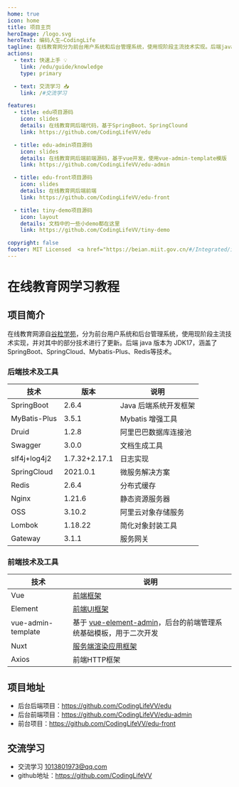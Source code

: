 ```yaml
---
home: true
icon: home
title: 项目主页
heroImage: /logo.svg
heroText: 编码人生—CodingLife
tagline: 在线教育网分为前台用户系统和后台管理系统，使用现阶段主流技术实现。后端java版本为JDK17，涵盖了SpringBoot、SpringCloud、Mybatis-Plus、Redis等技术。
actions:
  - text: 快速上手 💡
    link: /edu/guide/knowledge
    type: primary

  - text: 交流学习 📥
    link: /#交流学习

features:
  - title: edu项目源码
    icon: slides
    details: 在线教育网后端代码，基于SpringBoot、SpringClound
    link: https://github.com/CodingLifeVV/edu

  - title: edu-admin项目源码
    icon: slides
    details: 在线教育网后端前端源码，基于vue开发，使用vue-admin-template模版
    link: https://github.com/CodingLifeVV/edu-admin

  - title: edu-front项目源码
    icon: slides
    details: 在线教育网后端前端
    link: https://github.com/CodingLifeVV/edu-front

  - title: tiny-demo项目源码
    icon: layout
    details: 文档中的一些小demo都在这里
    link: https://github.com/CodingLifeVV/tiny-demo

copyright: false
footer: MIT Licensed  <a href="https://beian.miit.gov.cn/#/Integrated/index" target="_blank">浙ICP备2022028662号-1</a> | Copyright © 2022-present <a href="https://github.com/CodingLifeVV" target="_blank">CodingLifeVV</a> </p> 内容创作不易，引用请注明出处，网站已备案，切勿侵权
---
```


# 在线教育网学习教程
## 项目简介

在线教育网源自[谷粒学苑](https://www.bilibili.com/video/BV1dQ4y1A75e/?spm_id_from=333.999.0.0&vd_source=abf2b3c27024a82e5c3803d588ff8453)，分为前台用户系统和后台管理系统，使用现阶段主流技术实现，并对其中的部分技术进行了更新。后端 java 版本为 JDK17，涵盖了 SpringBoot、SpringCloud、Mybatis-Plus、Redis等技术。

### 后端技术及工具

| 技术          | 版本          | 说明                                   |
| ------------- | ------------- | -------------------------------------- |
| SpringBoot    | 2.6.4         | Java 后端系统开发框架                  |
| MyBatis-Plus  | 3.5.1         | Mybatis 增强工具                       |
| Druid         | 1.2.8         | 阿里巴巴数据库连接池                   |
| Swagger       | 3.0.0         | 文档生成工具                           |
| slf4j+log4j2  | 1.7.32+2.17.1 | 日志实现                               |
| SpringCloud   | 2021.0.1      | 微服务解决方案                         |
| Redis         |   2.6.4       |  分布式缓存  |
| Nginx         |  1.21.6        |  静态资源服务器  |
| OSS           |  3.10.2        |  阿里云对象存储服务  |
| Lombok        |  1.18.22       |  简化对象封装工具  |
| Gateway       |  3.1.1   |  服务网关  |

### 前端技术及工具

| 技术                 | 说明                                                         |
| ------------------  | ----------------------------------------------------------- |
|   Vue                   |     [前端框架]( 	https://vuejs.org/)      | 
|   Element              |     [前端UI框架](https://element.eleme.io)    |                   
| vue-admin-template  | 基于 [vue-element-admin](https://panjiachen.github.io/vue-element-admin-site/zh/)，后台的前端管理系统基础模板，用于二次开发 |                                  
| Nuxt                |           [服务端渲染应用框架](https://www.nuxtjs.cn/guide)              |  
|   Axios                |     前端HTTP框架          |                                               

## 项目地址
- 后台后端项目：<a href="https://github.com/CodingLifeVV/edu" target="_blank">https://github.com/CodingLifeVV/edu</a>
- 后台前端项目：<a href="https://github.com/CodingLifeVV/edu-admin" target="_blank">https://github.com/CodingLifeVV/edu-admin</a>
- 前台项目：<a href="https://github.com/CodingLifeVV/edu-front" target="_blank">https://github.com/CodingLifeVV/edu-front</a>

## 交流学习

- 交流学习 1013801973@qq.com
- github地址：https://github.com/CodingLifeVV